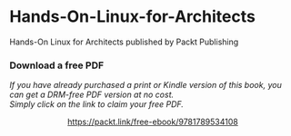 


# Hands-On-Linux-for-Architects
Hands-On Linux for Architects published by Packt Publishing
### Download a free PDF

 <i>If you have already purchased a print or Kindle version of this book, you can get a DRM-free PDF version at no cost.<br>Simply click on the link to claim your free PDF.</i>
<p align="center"> <a href="https://packt.link/free-ebook/9781789534108">https://packt.link/free-ebook/9781789534108 </a> </p>